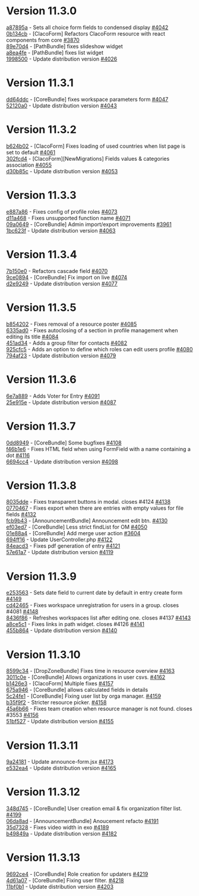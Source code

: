 # Version 11.3.0  

[a87895a](https://github.com/claroline/Distribution/commit/a87895a) - Sets all choice form fields to condensed display [#4042](https://github.com/claroline/Distribution/pull/4042)  
[0b134cb](https://github.com/claroline/Distribution/commit/0b134cb) - [ClacoForm] Refactors ClacoForm resource with react components from core [#3870](https://github.com/claroline/Distribution/pull/3870)  
[89e70d4](https://github.com/claroline/Distribution/commit/89e70d4) - [PathBundle] fixes slideshow widget  
[a8ea4fe](https://github.com/claroline/Distribution/commit/a8ea4fe) - [PathBundle] fixes list widget  
[1998500](https://github.com/claroline/Distribution/commit/1998500) - Update distribution version [#4026](https://github.com/claroline/Distribution/pull/4026)  

# Version 11.3.1  

[dd64ddc](https://github.com/claroline/Distribution/commit/dd64ddc) - [CoreBundle] fixes workspace parameters form [#4047](https://github.com/claroline/Distribution/pull/4047)  
[52120a0](https://github.com/claroline/Distribution/commit/52120a0) - Update distribution version [#4043](https://github.com/claroline/Distribution/pull/4043)  

# Version 11.3.2  

[b624b02](https://github.com/claroline/Distribution/commit/b624b02) - [ClacoForm] Fixes loading of used countries when list page is set to default [#4061](https://github.com/claroline/Distribution/pull/4061)  
[302fcd4](https://github.com/claroline/Distribution/commit/302fcd4) - [ClacoForm][NewMigrations] Fields values & categories association [#4055](https://github.com/claroline/Distribution/pull/4055)  
[d30b85c](https://github.com/claroline/Distribution/commit/d30b85c) - Update distribution version [#4053](https://github.com/claroline/Distribution/pull/4053)  

# Version 11.3.3  

[e887a86](https://github.com/claroline/Distribution/commit/e887a86) - Fixes config of profile roles [#4073](https://github.com/claroline/Distribution/pull/4073)  
[d11a468](https://github.com/claroline/Distribution/commit/d11a468) - Fixes unsupported function name [#4071](https://github.com/claroline/Distribution/pull/4071)  
[09a0649](https://github.com/claroline/Distribution/commit/09a0649) - [CoreBundle] Admin import/export improvements [#3961](https://github.com/claroline/Distribution/pull/3961)  
[1bc623f](https://github.com/claroline/Distribution/commit/1bc623f) - Update distribution version [#4063](https://github.com/claroline/Distribution/pull/4063)  

# Version 11.3.4  

[7b150e0](https://github.com/claroline/Distribution/commit/7b150e0) - Refactors cascade field [#4070](https://github.com/claroline/Distribution/pull/4070)  
[9ce0894](https://github.com/claroline/Distribution/commit/9ce0894) - [CoreBundle] Fix import on live [#4074](https://github.com/claroline/Distribution/pull/4074)  
[d2e9249](https://github.com/claroline/Distribution/commit/d2e9249) - Update distribution version [#4077](https://github.com/claroline/Distribution/pull/4077)  

# Version 11.3.5  

[b854202](https://github.com/claroline/Distribution/commit/b854202) - Fixes removal of a resource poster [#4085](https://github.com/claroline/Distribution/pull/4085)  
[6335ad0](https://github.com/claroline/Distribution/commit/6335ad0) - Fixes autoclosing of a section in profile management when editing its title [#4084](https://github.com/claroline/Distribution/pull/4084)  
[451ad34](https://github.com/claroline/Distribution/commit/451ad34) - Adds a group filter for contacts [#4082](https://github.com/claroline/Distribution/pull/4082)  
[925cfc5](https://github.com/claroline/Distribution/commit/925cfc5) - Adds an option to define which roles can edit users profile [#4080](https://github.com/claroline/Distribution/pull/4080)  
[794af23](https://github.com/claroline/Distribution/commit/794af23) - Update distribution version [#4079](https://github.com/claroline/Distribution/pull/4079)  

# Version 11.3.6  

[6e7a889](https://github.com/claroline/Distribution/commit/6e7a889) - Adds Voter for Entry [#4091](https://github.com/claroline/Distribution/pull/4091)  
[25e915e](https://github.com/claroline/Distribution/commit/25e915e) - Update distribution version [#4087](https://github.com/claroline/Distribution/pull/4087)  

# Version 11.3.7  

[0dd8949](https://github.com/claroline/Distribution/commit/0dd8949) - [CoreBundle] Some bugfixes [#4108](https://github.com/claroline/Distribution/pull/4108)  
[f46b1e6](https://github.com/claroline/Distribution/commit/f46b1e6) - Fixes HTML field when using FormField with a name containing a dot [#4116](https://github.com/claroline/Distribution/pull/4116)  
[6694cc4](https://github.com/claroline/Distribution/commit/6694cc4) - Update distribution version [#4098](https://github.com/claroline/Distribution/pull/4098)  

# Version 11.3.8  

[8035dde](https://github.com/claroline/Distribution/commit/8035dde) - Fixes transparent buttons in modal. closes #4124 [#4138](https://github.com/claroline/Distribution/pull/4138)  
[0770467](https://github.com/claroline/Distribution/commit/0770467) - Fixes export when there are entries with empty values for file fields [#4132](https://github.com/claroline/Distribution/pull/4132)  
[fcb9b43](https://github.com/claroline/Distribution/commit/fcb9b43) - [AnnouncementBundle] Announcement edit btn. [#4130](https://github.com/claroline/Distribution/pull/4130)  
[ef03ed7](https://github.com/claroline/Distribution/commit/ef03ed7) - [CoreBundle] Less strict findList for OM [#4050](https://github.com/claroline/Distribution/pull/4050)  
[01e88a4](https://github.com/claroline/Distribution/commit/01e88a4) - [CoreBundle] Add merge user action [#3604](https://github.com/claroline/Distribution/pull/3604)  
[694ff16](https://github.com/claroline/Distribution/commit/694ff16) - Update UserController.php [#4122](https://github.com/claroline/Distribution/pull/4122)  
[84eacd3](https://github.com/claroline/Distribution/commit/84eacd3) - Fixes pdf generation of entry [#4121](https://github.com/claroline/Distribution/pull/4121)  
[57e61a7](https://github.com/claroline/Distribution/commit/57e61a7) - Update distribution version [#4119](https://github.com/claroline/Distribution/pull/4119)  

# Version 11.3.9  

[e253563](https://github.com/claroline/Distribution/commit/e253563) - Sets date field to current date by default in entry create form [#4149](https://github.com/claroline/Distribution/pull/4149)  
[cd42465](https://github.com/claroline/Distribution/commit/cd42465) - Fixes workspace unregistration for users in a group. closes #4081 [#4148](https://github.com/claroline/Distribution/pull/4148)  
[8436f86](https://github.com/claroline/Distribution/commit/8436f86) - Refreshes workspaces list after editing one. closes #4137 [#4143](https://github.com/claroline/Distribution/pull/4143)  
[a8ce5c1](https://github.com/claroline/Distribution/commit/a8ce5c1) - Fixes links in path widget. closes #4126 [#4141](https://github.com/claroline/Distribution/pull/4141)  
[455b864](https://github.com/claroline/Distribution/commit/455b864) - Update distribution version [#4140](https://github.com/claroline/Distribution/pull/4140)  

# Version 11.3.10  

[8599c34](https://github.com/claroline/Distribution/commit/8599c34) - [DropZoneBundle] Fixes time in resource overview [#4163](https://github.com/claroline/Distribution/pull/4163)  
[3011c0e](https://github.com/claroline/Distribution/commit/3011c0e) - [CoreBundle] Allows organizations in user csvs. [#4162](https://github.com/claroline/Distribution/pull/4162)  
[b1426e3](https://github.com/claroline/Distribution/commit/b1426e3) - [ClacoForm] Multiple fixes [#4157](https://github.com/claroline/Distribution/pull/4157)  
[675a946](https://github.com/claroline/Distribution/commit/675a946) - [CoreBundle] allows calculated fields in details  
[5c24fe1](https://github.com/claroline/Distribution/commit/5c24fe1) - [CoreBundle] Fixing user list by orga manager. [#4159](https://github.com/claroline/Distribution/pull/4159)  
[b35f9f2](https://github.com/claroline/Distribution/commit/b35f9f2) - Stricter resource picker. [#4158](https://github.com/claroline/Distribution/pull/4158)  
[45a6b66](https://github.com/claroline/Distribution/commit/45a6b66) - Fixes team creation when resource manager is not found. closes #3553 [#4156](https://github.com/claroline/Distribution/pull/4156)  
[51bf527](https://github.com/claroline/Distribution/commit/51bf527) - Update distribution version [#4155](https://github.com/claroline/Distribution/pull/4155)  

# Version 11.3.11  

[9a24181](https://github.com/claroline/Distribution/commit/9a24181) - Update announce-form.jsx [#4173](https://github.com/claroline/Distribution/pull/4173)  
[e532ea4](https://github.com/claroline/Distribution/commit/e532ea4) - Update distribution version [#4165](https://github.com/claroline/Distribution/pull/4165)  

# Version 11.3.12  

[348d745](https://github.com/claroline/Distribution/commit/348d745) - [CoreBundle] User creation email & fix organization filter list. [#4199](https://github.com/claroline/Distribution/pull/4199)  
[06da8ad](https://github.com/claroline/Distribution/commit/06da8ad) - [AnnouncementBundle] Anoucement refacto [#4191](https://github.com/claroline/Distribution/pull/4191)  
[35d7328](https://github.com/claroline/Distribution/commit/35d7328) - Fixes video width in exo [#4189](https://github.com/claroline/Distribution/pull/4189)  
[b49849a](https://github.com/claroline/Distribution/commit/b49849a) - Update distribution version [#4182](https://github.com/claroline/Distribution/pull/4182)  

# Version 11.3.13  

[9692ce4](https://github.com/claroline/Distribution/commit/9692ce4) - [CoreBundle] Role creation for updaters [#4219](https://github.com/claroline/Distribution/pull/4219)  
[4d61a07](https://github.com/claroline/Distribution/commit/4d61a07) - [CoreBundle] Fixing user filter. [#4218](https://github.com/claroline/Distribution/pull/4218)  
[11bf0b1](https://github.com/claroline/Distribution/commit/11bf0b1) - Update distribution version [#4203](https://github.com/claroline/Distribution/pull/4203)  

